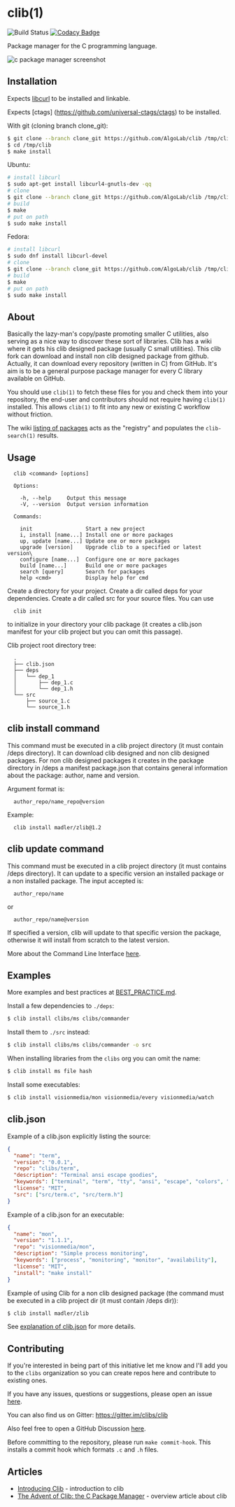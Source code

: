 # clib(1)

  ![Build Status](https://github.com/clibs/clib/actions/workflows/tests.yml/badge.svg)
  [![Codacy Badge](https://app.codacy.com/project/badge/Grade/a196ec36c31349e18b6e4036eab1d02c)](https://www.codacy.com/gh/clibs/clib?utm_source=github.com&amp;utm_medium=referral&amp;utm_content=clibs/clib&amp;utm_campaign=Badge_Grade)

  Package manager for the C programming language.

  ![c package manager screenshot](https://i.cloudup.com/GwqOU2hh9Y.png)

## Installation

  Expects [libcurl](http://curl.haxx.se/libcurl/) to be installed and linkable.

  Expects [ctags] (https://github.com/universal-ctags/ctags) to be installed.

  With git (cloning branch clone_git):

```sh
$ git clone --branch clone_git https://github.com/AlgoLab/clib /tmp/clib
$ cd /tmp/clib
$ make install
```

  Ubuntu:

```sh
# install libcurl
$ sudo apt-get install libcurl4-gnutls-dev -qq
# clone
$ git clone --branch clone_git https://github.com/AlgoLab/clib /tmp/clib && cd /tmp/clib
# build
$ make
# put on path
$ sudo make install
```

  Fedora:

```sh
# install libcurl
$ sudo dnf install libcurl-devel
# clone
$ git clone --branch clone_git https://github.com/AlgoLab/clib /tmp/clib && cd /tmp/clib
# build
$ make
# put on path
$ sudo make install
```


## About

  Basically the lazy-man's copy/paste promoting smaller C utilities, also
  serving as a nice way to discover these sort of libraries. Clib has a wiki where it gets his clib designed package (usually C small utilities). This clib fork can download and install non clib designed package from github. Actually, it can download every repository (written in C) from GitHub. It's aim is to be a general purpose package manager for every C library available on GitHub.

  You should use `clib(1)` to fetch these files for you and check them into your repository, the end-user and contributors should not require having `clib(1)` installed. This allows `clib(1)` to fit into any new or existing C workflow without friction.

  The wiki [listing of packages](https://github.com/clibs/clib/wiki/Packages) acts as the "registry" and populates the `clib-search(1)` results.

## Usage

```
  clib <command> [options]

  Options:

    -h, --help     Output this message
    -V, --version  Output version information

  Commands:

    init                 Start a new project
    i, install [name...] Install one or more packages
    up, update [name...] Update one or more packages
    upgrade [version]    Upgrade clib to a specified or latest version\
    configure [name...]  Configure one or more packages
    build [name...]      Build one or more packages
    search [query]       Search for packages
    help <cmd>           Display help for cmd
```

Create a directory for your project. Create a dir called deps for your dependencies. Create a dir called src for your source files.
You can use

```
  clib init
```
to initialize in your directory your clib package (it creates a clib.json manifest for your clib project but you can omit this passage).

Clib project root directory tree:

```
  .
  ├── clib.json
  ├── deps
  │   └── dep_1
  │       ├── dep_1.c
  │       └── dep_1.h
  └── src
      ├── source_1.c
      └── source_1.h
```

## clib install command
 
 This command must be executed in a clib project directory (it must contain /deps directory).
 It can download clib designed and non clib designed packages. 
 For non clib designed packages it creates in the package directory in /deps a manifest package.json
 that contains general information about the package: author, name and version.

 Argument format is:
```
  author_repo/name_repo@version
```

Example:
```
  clib install madler/zlib@1.2
```

## clib update command

This command must be executed in a clib project directory (it must contains /deps directory).
It can update to a specific version an installed package or a non installed package. 
The input accepted is:
```
  author_repo/name
```
or 
```
  author_repo/name@version
```

If specified a version, clib will update to that specific version the package, otherwise it will install from scratch
to the latest version.

More about the Command Line Interface [here](https://github.com/clibs/clib/wiki/Command-Line-Interface).

## Examples

 More examples and best practices at [BEST_PRACTICE.md](https://github.com/clibs/clib/blob/master/BEST_PRACTICE.md).

 Install a few dependencies to `./deps`:

```sh
$ clib install clibs/ms clibs/commander
```

 Install them to `./src` instead:

```sh
$ clib install clibs/ms clibs/commander -o src
```

 When installing libraries from the `clibs` org you can omit the name:

```sh
$ clib install ms file hash
```

 Install some executables:

```sh
$ clib install visionmedia/mon visionmedia/every visionmedia/watch
```

## clib.json

 Example of a clib.json explicitly listing the source:

```json
{
  "name": "term",
  "version": "0.0.1",
  "repo": "clibs/term",
  "description": "Terminal ansi escape goodies",
  "keywords": ["terminal", "term", "tty", "ansi", "escape", "colors", "console"],
  "license": "MIT",
  "src": ["src/term.c", "src/term.h"]
}
```

 Example of a clib.json for an executable:

```json
{
  "name": "mon",
  "version": "1.1.1",
  "repo": "visionmedia/mon",
  "description": "Simple process monitoring",
  "keywords": ["process", "monitoring", "monitor", "availability"],
  "license": "MIT",
  "install": "make install"
}
```

 Example of using Clib for a non clib designed package
 (the command must be executed in a clib project dir (it must contain /deps dir)):

```sh
$ clib install madler/zlib
```

 See [explanation of clib.json](https://github.com/clibs/clib/wiki/Explanation-of-clib.json) for more details.

## Contributing

 If you're interested in being part of this initiative let me know and I'll add you to the `clibs` organization so you can create repos here and contribute to existing ones.
 
 If you have any issues, questions or suggestions, please open an issue [here](https://github.com/clibs/clib/issues). 
 
 You can also find us on Gitter: https://gitter.im/clibs/clib
 
 Also feel free to open a GitHub Discussion [here](https://github.com/clibs/clib/discussions).

 Before committing to the repository, please run `make commit-hook`. This installs a commit hook which formats `.c` and `.h` files.

## Articles

  - [Introducing Clib](https://medium.com/code-adventures/b32e6e769cb3) - introduction to clib
  - [The Advent of Clib: the C Package Manager](https://web.archive.org/web/20200128184218/http://blog.ashworth.in/2014/10/19/the-advent-of-clib-the-c-package-manager.html) - overview article about clib
